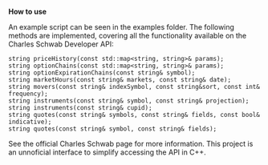 **How to use**

An example script can be seen in the examples folder. The following methods are implemented, covering all the functionality available on the Charles Schwab Developer API:

    string priceHistory(const std::map<string, string>& params);
    string optionChains(const std::map<string, string>& params);
    string optionExpirationChains(const string& symbol);
    string marketHours(const string& markets, const string& date);
    string movers(const string& indexSymbol, const string&sort, const int& frequency);
    string instruments(const string& symbol, const string& projection);
    string instruments(const string& cupid);
    string quotes(const string& symbols, const string& fields, const bool& indicative);
    string quotes(const string& symbol, const string& fields);

See the official Charles Schwab page for more information. This project is an unnoficial interface to simplify accessing the API in C++.